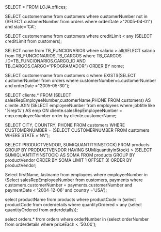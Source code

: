 SELECT * FROM LOJA.offices;

SELECT customername from customers where customerNumber not in (SELECT customerNumber from orders where orderDate >"2005-04-01") and state='CA';

SELECT customername from customers where creditLimit < any (SELECT creditLimit from customers);

SELECT nome from TB_FUNCIONARIOS where salario > all(SELECT salario from TB_FUNCIONARIOS,TB_CARGOS where TB_CARGOS .ID=TB_FUNCIONARIOS.CARGO_ID AND TB_CARGOS.CARGO="PROGRAMADOR") ORDER BY nome;


SELECT customername from customers c where EXISTS(SELECT customerNumber from orders where customerNumber=c.customerNumber and orderDate ="2005-05-30");

SELECT cliente.* FROM (SELECT salesRepEmployeeNumber,customerName,PHONE FROM customers) AS cliente JOIN (SELECT employeeNumber from employees where jobtitle like '%rep%') AS emp ON cliente.salesRepEmployeeNumber = emp.employeeNumber order by cliente.customerName;


SELECT CITY, COUNTRY, PHONE FROM customers WHERE CUSTOMERNUMBER = (SELECT CUSTOMERNUMBER FROM customers WHERE STATE ='NV');


SELECT PRODUCTVENDOR, SUM(QUANTITYINSTOCK) FROM products GROUP BY PRODUCTVENDOR HAVING SUM(quantityInStock) > (SELECT SUM(QUANTITYINSTOCK) AS SOMA FROM products GROUP BY productVendor ORDER BY SOMA LIMIT 1 OFFSET 3) ORDER BY productVendor;



Select firstName, lastname from employees where employeeNumber in (Select salesRepEmployeeNumber from customers, payments where customers.customerNumber = payments.customerNumber and paymentDate < '2004-12-06' and country ='USA');


select productName from products where productCode in (select productCode from orderdetails where quantityOrdered < any (select quantityOrdered from orderdetails));

select orders.* from orders where orderNumber in (select orderNumber from orderdetails where priceEach < '50.00');
